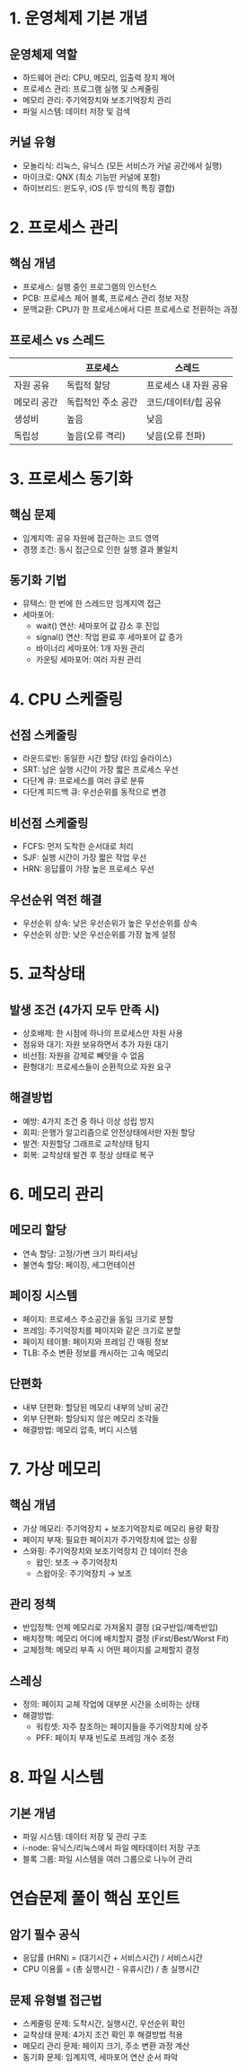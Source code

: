 # 1. 운영체제 기본 개념
## 운영체제 역할

- 하드웨어 관리: CPU, 메모리, 입출력 장치 제어
- 프로세스 관리: 프로그램 실행 및 스케줄링
- 메모리 관리: 주기억장치와 보조기억장치 관리
- 파일 시스템: 데이터 저장 및 검색

## 커널 유형

- 모놀리식: 리눅스, 유닉스 (모든 서비스가 커널 공간에서 실행)
- 마이크로: QNX (최소 기능만 커널에 포함)
- 하이브리드: 윈도우, iOS (두 방식의 특징 결합)

# 2. 프로세스 관리
## 핵심 개념

- 프로세스: 실행 중인 프로그램의 인스턴스
- PCB: 프로세스 제어 블록, 프로세스 관리 정보 저장
- 문맥교환: CPU가 한 프로세스에서 다른 프로세스로 전환하는 과정

## 프로세스 vs 스레드

| | 프로세스 | 스레드 |
| - | - | - |
|자원 공유|독립적 할당|프로세스 내 자원 공유|
|메모리 공간|독립적인 주소 공간|코드/데이터/힙 공유|
|생성비|높음|낮음|
|독립성|높음(오류 격리)|낮음(오류 전파)|

# 3. 프로세스 동기화
## 핵심 문제

- 임계지역: 공유 자원에 접근하는 코드 영역
- 경쟁 조건: 동시 접근으로 인한 실행 결과 불일치

## 동기화 기법

- 뮤텍스: 한 번에 한 스레드만 임계지역 접근
- 세마포어:
    - wait() 연산: 세마포어 값 감소 후 진입
    - signal() 연산: 작업 완료 후 세마포어 값 증가
    - 바이너리 세마포어: 1개 자원 관리
    - 카운팅 세마포어: 여러 자원 관리

# 4. CPU 스케줄링

## 선점 스케줄링

- 라운드로빈: 동일한 시간 할당 (타임 슬라이스)
- SRT: 남은 실행 시간이 가장 짧은 프로세스 우선
- 다단계 큐: 프로세스를 여러 큐로 분류
- 다단계 피드백 큐: 우선순위를 동적으로 변경

## 비선점 스케줄링

- FCFS: 먼저 도착한 순서대로 처리
- SJF: 실행 시간이 가장 짧은 작업 우선
- HRN: 응답률이 가장 높은 프로세스 우선

## 우선순위 역전 해결

- 우선순위 상속: 낮은 우선순위가 높은 우선순위를 상속
- 우선순위 상한: 낮은 우선순위를 가장 높게 설정

# 5. 교착상태
## 발생 조건 (4가지 모두 만족 시)

- 상호배제: 한 시점에 하나의 프로세스만 자원 사용
- 점유와 대기: 자원 보유하면서 추가 자원 대기
- 비선점: 자원을 강제로 빼앗을 수 없음
- 환형대기: 프로세스들이 순환적으로 자원 요구

## 해결방법

- 예방: 4가지 조건 중 하나 이상 성립 방지
- 회피: 은행가 알고리즘으로 안전상태에서만 자원 할당
- 발견: 자원할당 그래프로 교착상태 탐지
- 회복: 교착상태 발견 후 정상 상태로 복구

# 6. 메모리 관리
## 메모리 할당

- 연속 할당: 고정/가변 크기 파티셔닝
- 불연속 할당: 페이징, 세그먼테이션

## 페이징 시스템

- 페이지: 프로세스 주소공간을 동일 크기로 분할
- 프레임: 주기억장치를 페이지와 같은 크기로 분할
- 페이지 테이블: 페이지와 프레임 간 매핑 정보
- TLB: 주소 변환 정보를 캐시하는 고속 메모리

## 단편화

- 내부 단편화: 할당된 메모리 내부의 낭비 공간
- 외부 단편화: 할당되지 않은 메모리 조각들
- 해결방법: 메모리 압축, 버디 시스템

# 7. 가상 메모리
## 핵심 개념

- 가상 메모리: 주기억장치 + 보조기억장치로 메모리 용량 확장
- 페이지 부재: 필요한 페이지가 주기억장치에 없는 상황
- 스와핑: 주기억장치와 보조기억장치 간 데이터 전송
    - 왑인: 보조 → 주기억장치
    - 스왑아웃: 주기억장치 → 보조

## 관리 정책

- 반입정책: 언제 메모리로 가져올지 결정 (요구반입/예측반입)
- 배치정책: 메모리 어디에 배치할지 결정 (First/Best/Worst Fit)
- 교체정책: 메모리 부족 시 어떤 페이지를 교체할지 결정

## 스레싱

- 정의: 페이지 교체 작업에 대부분 시간을 소비하는 상태
- 해결방법:
    - 워킹셋: 자주 참조하는 페이지들을 주기억장치에 상주
    - PFF: 페이지 부재 빈도로 프레임 개수 조정

# 8. 파일 시스템
## 기본 개념

- 파일 시스템: 데이터 저장 및 관리 구조
- i-node: 유닉스/리눅스에서 파일 메타데이터 저장 구조
- 블록 그룹: 파일 시스템을 여러 그룹으로 나누어 관리

# 연습문제 풀이 핵심 포인트
## 암기 필수 공식

- 응답률 (HRN) = (대기시간 + 서비스시간) / 서비스시간
- CPU 이용률 = (총 실행시간 - 유휴시간) / 총 실행시간

## 문제 유형별 접근법

- 스케줄링 문제: 도착시간, 실행시간, 우선순위 확인
- 교착상태 문제: 4가지 조건 확인 후 해결방법 적용
- 메모리 관리 문제: 페이지 크기, 주소 변환 과정 계산
- 동기화 문제: 임계지역, 세마포어 연산 순서 파악

